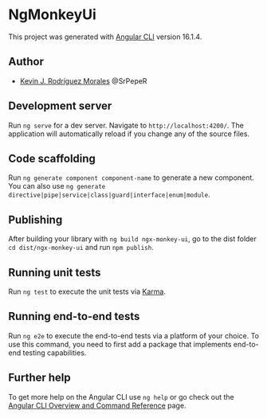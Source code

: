 # NgMonkeyUi

This project was generated with [Angular CLI](https://github.com/angular/angular-cli) version 16.1.4.

## Author
- [Kevin J. Rodríguez Morales](https://kevinrodriguez.es) @SrPepeR

## Development server

Run `ng serve` for a dev server. Navigate to `http://localhost:4200/`. The application will automatically reload if you change any of the source files.

## Code scaffolding

Run `ng generate component component-name` to generate a new component. You can also use `ng generate directive|pipe|service|class|guard|interface|enum|module`.

## Publishing

After building your library with `ng build ngx-monkey-ui`, go to the dist folder `cd dist/ngx-monkey-ui` and run `npm publish`.

## Running unit tests

Run `ng test` to execute the unit tests via [Karma](https://karma-runner.github.io).

## Running end-to-end tests

Run `ng e2e` to execute the end-to-end tests via a platform of your choice. To use this command, you need to first add a package that implements end-to-end testing capabilities.

## Further help

To get more help on the Angular CLI use `ng help` or go check out the [Angular CLI Overview and Command Reference](https://angular.io/cli) page.
